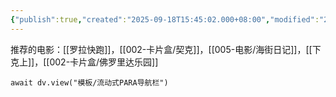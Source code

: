 ```yaml
---
{"publish":true,"created":"2025-09-18T15:45:02.000+08:00","modified":"2025-09-19T08:07:28.316+08:00","cssclasses":""}
---
```


推荐的电影：[[罗拉快跑]]，[[002-卡片盒/契克]]，[[005-电影/海街日记]]，[[下克上]]，[[002-卡片盒/佛罗里达乐园]]

```dataviewjs
await dv.view("模板/流动式PARA导航栏")
```